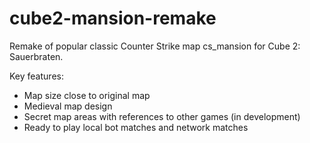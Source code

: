 # cube2-mansion-remake
Remake of popular classic Counter Strike map cs_mansion for Cube 2: Sauerbraten.

Key features:
- Map size close to original map
- Medieval map design
- Secret map areas with references to other games (in development)
- Ready to play local bot matches and network matches
